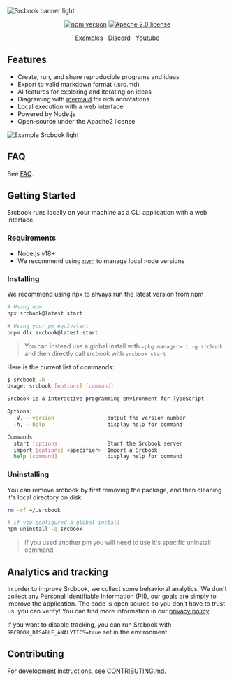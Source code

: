 ![Srcbook banner light](https://imagedelivery.net/oEu9i3VEvGGhcGGAYXSBLQ/064ebb1f-5153-4581-badd-42b42272fc00/public)

<p align="center">
  <a href="https://badge.fury.io/js/srcbook"><img src="https://badge.fury.io/js/srcbook.svg" alt="npm version" /></a>
  <a href="https://opensource.org/licenses/Apache-2.0"><img src="https://img.shields.io/badge/License-Apache%202.0-blue.svg" alt="Apache 2.0 license" /></a>
</p>

<p align="center">
  <a href="https://hub.srcbook.com">Examples</a> ·
  <a href="https://discord.gg/shDEGBSe2d">Discord</a> ·
  <a href="https://www.youtube.com/@srcbook">Youtube</a>
</p>

## Features

- Create, run, and share reproducible programs and ideas
- Export to valid markdown format (.src.md)
- AI features for exploring and iterating on ideas
- Diagraming with [mermaid](https://mermaid.js.org) for rich annotations
- Local execution with a web interface
- Powered by Node.js
- Open-source under the Apache2 license

![Example Srcbook light](https://imagedelivery.net/oEu9i3VEvGGhcGGAYXSBLQ/ebfa2bfe-f805-4398-a348-0f48d4f93400/public)

## FAQ

See [FAQ](https://github.com/srcbookdev/srcbook/blob/main/FAQ.md).

## Getting Started

Srcbook runs locally on your machine as a CLI application with a web interface.

### Requirements

- Node.js v18+
- We recommend using [nvm](https://github.com/nvm-sh/nvm) to manage local node versions

### Installing

We recommend using npx to always run the latest version from npm

```bash
# Using npm
npx srcbook@latest start

# Using your pm equivalent
pnpm dlx srcbook@latest start
```

> You can instead use a global install with `<pkg manager> i -g srcbook`
> and then directly call srcbook with `srcbook start`

Here is the current list of commands:

```bash
$ srcbook -h
Usage: srcbook [options] [command]

Srcbook is a interactive programming environment for TypeScript

Options:
  -V, --version                 output the version number
  -h, --help                    display help for command

Commands:
  start [options]               Start the Srcbook server
  import [options] <specifier>  Import a Srcbook
  help [command]                display help for command
```

### Uninstalling

You can remove srcbook by first removing the package, and then cleaning it's local directory on disk:

```bash
rm -rf ~/.srcbook

# if you configured a global install
npm uninstall -g srcbook
```

> if you used another pm you will need to use it's specific uninstall command

## Analytics and tracking

In order to improve Srcbook, we collect some behavioral analytics. We don't collect any Personal Identifiable Information (PII), our goals are simply to improve the application. The code is open source so you don't have to trust us, you can verify! You can find more information in our [privacy policy](https://github.com/srcbookdev/srcbook/blob/main/PRIVACY-POLICY.md).

If you want to disable tracking, you can run Srcbook with `SRCBOOK_DISABLE_ANALYTICS=true` set in the environment.

## Contributing

For development instructions, see [CONTRIBUTING.md](https://github.com/srcbookdev/srcbook/blob/main/CONTRIBUTING.md).
